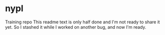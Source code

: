 nypl
====

Training repo
This readme text is only half done and I'm not ready to share it yet.
So I stashed it while I worked on another bug, and now I'm ready.
